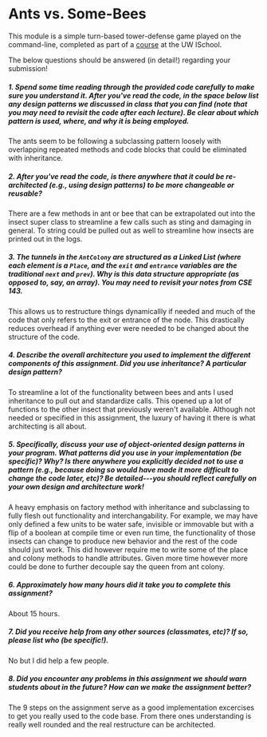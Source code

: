 # Ants vs. Some-Bees

This module is a simple turn-based tower-defense game played on the command-line, completed as part of a [course](http://arch-joelross.rhcloud.com/) at the UW ISchool. 

The below questions should be answered (in detail!) regarding your submission!


##### 1. Spend some time reading through the provided code _carefully_ to make sure you understand it. After you've read the code, in the space below list any _design patterns_ we discussed in class that you can find (note that you may need to revisit the code after each lecture). Be clear about which pattern is used, where, and _why it is being employed_.
The ants seem to be following a subclassing pattern loosely with overlapping repeated methods and code
blocks that could be eliminated with inheritance. 

##### 2. After you've read the code, is there anywhere that it could be re-architected (e.g., using design patterns) to be more changeable or reusable? 
There are a few methods in ant or bee that can be extrapolated out into the insect super class to streamline a few
calls such as sting and damaging in general. To string could be pulled out as well to streamline how insects 
are printed out in the logs.


##### 3. The tunnels in the `AntColony` are structured as a ___Linked List___ (where each element is a `Place`, and the `exit` and `entrance` variables are the traditional `next` and `prev`). Why is this data structure appropriate (as opposed to, say, an array). _You may need to revisit your notes from CSE 143._
This allows us to restructure things dynamicallly if needed and much of the code that only refers
to the exit or entrance of the node. This drastically reduces overhead if anything ever
were needed to be changed about the structure of the code.


##### 4. Describe the overall architecture you used to implement the different components of this assignment. Did you use inheritance? A particular design pattern?
To streamline a lot of the functionality between bees and ants I used inheritance to pull out and standardize calls.
This opened up a lot of functions to the other insect that previously weren't available. Although not
needed or specified in this assignment, the luxury of having it there is what architecting is all about.


##### 5. Specifically, discuss your use of object-oriented design patterns in your program. What patterns did you use in your implementation (be specific)? Why? Is there anywhere you explicitly decided _not_ to use a pattern (e.g., because doing so would have made it more difficult to change the code later, etc)? Be detailed---you should reflect carefully on your own design and architecture work!
A heavy emphasis on factory method with inheritance and subclassing to fully flesh out functionality and interchangability.
For example, we may have only defined a few units to be water safe, invisible or immovable but with a flip of a boolean
at compile time or even run time, the functionality of those insects can change to produce new behavior and the 
rest of the code should just work. This did however require me to write some of the place and colony methods to handle
attributes. Given more time however more could be done to further decouple say the queen from ant colony.


##### 6. Approximately how many hours did it take you to complete this assignment? #####
About 15 hours.


##### 7. Did you receive help from any other sources (classmates, etc)? If so, please list who (be specific!). #####
No but I did help a few people.


##### 8. Did you encounter any problems in this assignment we should warn students about in the future? How can we make the assignment better? #####
The 9 steps on the assignment serve as a good implementation excercises to get you really used to the code base.
From there ones understanding is really well rounded and the real restructure can be architected.

